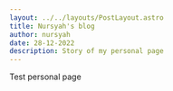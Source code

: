 ```yaml
---
layout: ../../layouts/PostLayout.astro
title: Nursyah's blog
author: nursyah
date: 28-12-2022
description: Story of my personal page
--- 
```


Test personal page

